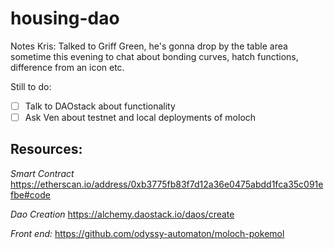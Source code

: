 # housing-dao

Notes
Kris:
Talked to Griff Green, he's gonna drop by the table area sometime this evening to chat about bonding curves, hatch functions, difference from an icon etc.

Still to do:
- [ ] Talk to DAOstack about functionality
- [ ] Ask Ven about testnet and local deployments of moloch

## Resources:

*Smart Contract*
https://etherscan.io/address/0xb3775fb83f7d12a36e0475abdd1fca35c091efbe#code

*Dao Creation*
https://alchemy.daostack.io/daos/create

*Front end:* 
https://github.com/odyssy-automaton/moloch-pokemol
